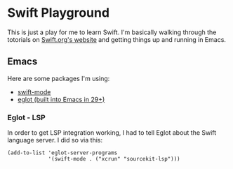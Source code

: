 # Swift Playground
This is just a play for me to learn Swift. I'm basically walking through the totorials on [Swift.org's website](https://www.swift.org/) and getting things up and running in Emacs.


## Emacs
Here are some packages I'm using:
- [swift-mode](https://github.com/swift-emacs/swift-mode)
- [eglot (built into Emacs in 29+)](https://github.com/joaotavora/eglot)

### Eglot - LSP
In order to get LSP integration working, I had to tell Eglot about the Swift language server. I did so via this:
```elisp
(add-to-list 'eglot-server-programs
             '(swift-mode . ("xcrun" "sourcekit-lsp")))

```
